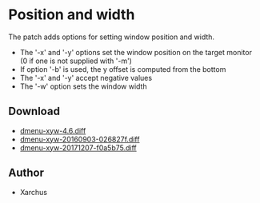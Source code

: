 Position and width
==================

The patch adds options for setting window position and width.
    
* The '-x' and '-y' options set the window position on the target monitor (0 if one is not supplied with '-m')
* If option '-b' is used, the y offset is computed from the bottom
* The '-x' and '-y' accept negative values
* The '-w' option sets the window width

Download
--------
* [dmenu-xyw-4.6.diff](dmenu-xyw-4.6.diff)
* [dmenu-xyw-20160903-026827f.diff](dmenu-xyw-20160903-026827f.diff)
* [dmenu-xyw-20171207-f0a5b75.diff](dmenu-xyw-20171207-f0a5b75.diff)

Author
------
* Xarchus


